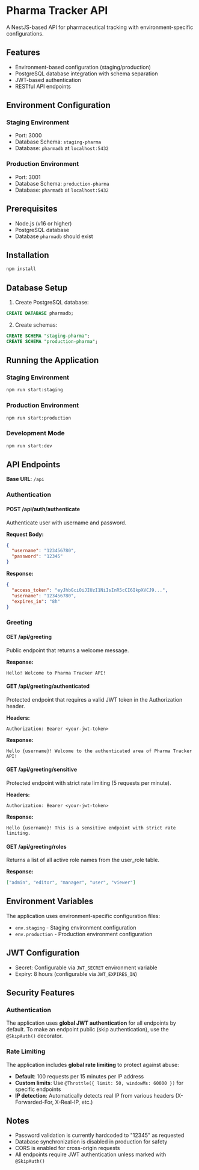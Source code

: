 # Pharma Tracker API

A NestJS-based API for pharmaceutical tracking with environment-specific configurations.

## Features

- Environment-based configuration (staging/production)
- PostgreSQL database integration with schema separation
- JWT-based authentication
- RESTful API endpoints

## Environment Configuration

### Staging Environment

- Port: 3000
- Database Schema: `staging-pharma`
- Database: `pharmadb` at `localhost:5432`

### Production Environment

- Port: 3001
- Database Schema: `production-pharma`
- Database: `pharmadb` at `localhost:5432`

## Prerequisites

- Node.js (v16 or higher)
- PostgreSQL database
- Database `pharmadb` should exist

## Installation

```bash
npm install
```

## Database Setup

1. Create PostgreSQL database:

```sql
CREATE DATABASE pharmadb;
```

2. Create schemas:

```sql
CREATE SCHEMA "staging-pharma";
CREATE SCHEMA "production-pharma";
```

## Running the Application

### Staging Environment

```bash
npm run start:staging
```

### Production Environment

```bash
npm run start:production
```

### Development Mode

```bash
npm run start:dev
```

## API Endpoints

**Base URL**: `/api`

### Authentication

#### POST /api/auth/authenticate

Authenticate user with username and password.

**Request Body:**

```json
{
  "username": "123456780",
  "password": "12345"
}
```

**Response:**

```json
{
  "access_token": "eyJhbGciOiJIUzI1NiIsInR5cCI6IkpXVCJ9...",
  "username": "123456780",
  "expires_in": "8h"
}
```

### Greeting

#### GET /api/greeting

Public endpoint that returns a welcome message.

**Response:**

```
Hello! Welcome to Pharma Tracker API!
```

#### GET /api/greeting/authenticated

Protected endpoint that requires a valid JWT token in the Authorization header.

**Headers:**

```
Authorization: Bearer <your-jwt-token>
```

**Response:**

```
Hello {username}! Welcome to the authenticated area of Pharma Tracker API!
```

#### GET /api/greeting/sensitive

Protected endpoint with strict rate limiting (5 requests per minute).

**Headers:**

```
Authorization: Bearer <your-jwt-token>
```

**Response:**

```
Hello {username}! This is a sensitive endpoint with strict rate limiting.
```

#### GET /api/greeting/roles

Returns a list of all active role names from the user_role table.

**Response:**

```json
["admin", "editor", "manager", "user", "viewer"]
```

## Environment Variables

The application uses environment-specific configuration files:

- `env.staging` - Staging environment configuration
- `env.production` - Production environment configuration

## JWT Configuration

- Secret: Configurable via `JWT_SECRET` environment variable
- Expiry: 8 hours (configurable via `JWT_EXPIRES_IN`)

## Security Features

### Authentication

The application uses **global JWT authentication** for all endpoints by default. To make an endpoint public (skip authentication), use the `@SkipAuth()` decorator.

### Rate Limiting

The application includes **global rate limiting** to protect against abuse:

- **Default**: 100 requests per 15 minutes per IP address
- **Custom limits**: Use `@Throttle({ limit: 50, windowMs: 60000 })` for specific endpoints
- **IP detection**: Automatically detects real IP from various headers (X-Forwarded-For, X-Real-IP, etc.)

## Notes

- Password validation is currently hardcoded to "12345" as requested
- Database synchronization is disabled in production for safety
- CORS is enabled for cross-origin requests
- All endpoints require JWT authentication unless marked with `@SkipAuth()`
